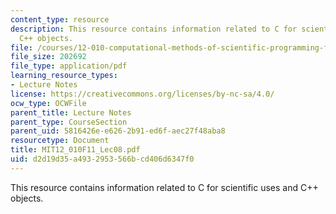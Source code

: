 ```yaml
---
content_type: resource
description: This resource contains information related to C for scientific uses and
  C++ objects.
file: /courses/12-010-computational-methods-of-scientific-programming-fall-2011/d2d19d35a4932953566bcd406d6347f0_MIT12_010F11_Lec08.pdf
file_size: 202692
file_type: application/pdf
learning_resource_types:
- Lecture Notes
license: https://creativecommons.org/licenses/by-nc-sa/4.0/
ocw_type: OCWFile
parent_title: Lecture Notes
parent_type: CourseSection
parent_uid: 5816426e-e626-2b91-ed6f-aec27f48aba8
resourcetype: Document
title: MIT12_010F11_Lec08.pdf
uid: d2d19d35-a493-2953-566b-cd406d6347f0
---
```

This resource contains information related to C for scientific uses and C++ objects.